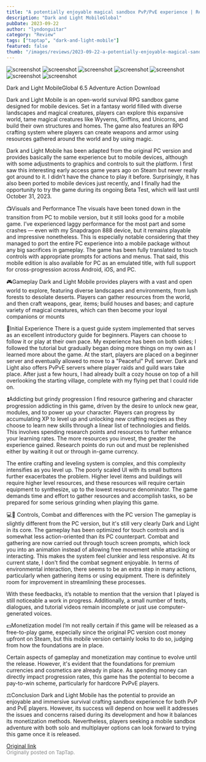 ```yaml
---
title: "A potentially enjoyable magical sandbox PvP/PvE experience | Review - Dark and Light Mobile (Beta)"
description: "Dark and Light MobileGlobal"
pubDate: 2023-09-22
author: "lyndonguitar"
category: "Review"
tags: ["taptap", "dark-and-light-mobile"]
featured: false
thumb: "/images/reviews/2023-09-22-a-potentially-enjoyable-magical-sandbox-pvppve-experience--review---dark-and-light-mobile-0.avif"
---
```


<div class="gallery">
  <img src="/images/reviews/2023-09-22-a-potentially-enjoyable-magical-sandbox-pvppve-experience--review---dark-and-light-mobile-0.avif" alt="screenshot" />
  <img src="/images/reviews/2023-09-22-a-potentially-enjoyable-magical-sandbox-pvppve-experience--review---dark-and-light-mobile-1.avif" alt="screenshot" />
  <img src="/images/reviews/2023-09-22-a-potentially-enjoyable-magical-sandbox-pvppve-experience--review---dark-and-light-mobile-2.avif" alt="screenshot" />
  <img src="/images/reviews/2023-09-22-a-potentially-enjoyable-magical-sandbox-pvppve-experience--review---dark-and-light-mobile-3.avif" alt="screenshot" />
  <img src="/images/reviews/2023-09-22-a-potentially-enjoyable-magical-sandbox-pvppve-experience--review---dark-and-light-mobile-4.avif" alt="screenshot" />
  <img src="/images/reviews/2023-09-22-a-potentially-enjoyable-magical-sandbox-pvppve-experience--review---dark-and-light-mobile-5.avif" alt="screenshot" />
  <img src="/images/reviews/2023-09-22-a-potentially-enjoyable-magical-sandbox-pvppve-experience--review---dark-and-light-mobile-6.avif" alt="screenshot" />
</div>

Dark and Light MobileGlobal
6.5
Adventure
Action
Download

Dark and Light Mobile is an open-world survival RPG sandbox game designed for mobile devices. Set in a fantasy world filled with diverse landscapes and magical creatures, players can explore this expansive world, tame magical creatures like Wyverns, Griffins, and Unicorns, and build their own structures and homes. The game also features an RPG crafting system where players can create weapons and armor using resources gathered around the world and by using magic.

Dark and Light Mobile has been adapted from the original PC version and provides basically the same experience but to mobile devices, although with some adjustments to graphics and controls to suit the platform. I first saw this interesting early access game years ago on Steam but never really got around to it. I didn’t have the chance to play it before. Surprisingly, it has also been ported to mobile devices just recently, and I finally had the opportunity to try the game during its ongoing Beta Test, which will last until October 31, 2023.

📺Visuals and Performance
The visuals have been toned down in the transition from PC to mobile version, but it still looks good for a mobile game. I’ve experienced laggy performance for the most part and some crashes — even with my Snapdragon 888 device, but it remains playable and impressive nonetheless. This is especially notable considering that they managed to port the entire PC experience into a mobile package without any big sacrifices in gameplay. The game has been fully translated to touch controls with appropriate prompts for actions and menus. That said, this mobile edition is also available for PC as an emulated title, with full support for cross-progression across Android, iOS, and PC.

🎮Gameplay
Dark and Light Mobile provides players with a vast and open world to explore, featuring diverse landscapes and environments, from lush forests to desolate deserts. Players can gather resources from the world, and then craft weapons, gear, items; build houses and bases; and capture variety of magical creatures, which can then become your loyal companions or mounts

👶Initial Experience
There is a quest guide system implemented that serves as an excellent introductory guide for beginners. Players can choose to follow it or play at their own pace. My experience has been on both sides; I followed the tutorial but gradually began doing more things on my own as I learned more about the game. At the start, players are placed on a beginner server and eventually allowed to move to a "Peaceful" PvE server. Dark and Light also offers PvPvE servers where player raids and guild wars take place.  After just a few hours, I had already built a cozy house on top of a hill overlooking the starting village, complete with my flying pet that I could ride on.

⏫Addicting but grindy progression
I find resource gathering and character progression addicting in this game, driven by the desire to unlock new gear, modules, and to power up your character. Players can progress by accumulating XP to level up and unlocking new crafting recipes as they choose to learn new skills through a linear list of technologies and fields. This involves spending research points and resources to further enhance your learning rates. The more resources you invest, the greater the experience gained. Research points do run out and must be replenished either by waiting it out or through in-game currency.

The entire crafting and leveling system is complex, and this complexity intensifies as you level up. The poorly scaled UI with its small buttons further exacerbates the problem. Higher level items and buildings will require higher level resources, and these resources will require certain equipment to synthesize, up to the lowest resource denominator. The game demands time and effort to gather resources and accomplish tasks, so be prepared for some serious grinding when playing this game.

💻📲 Controls, Combat and differences with the PC version
The gameplay is slightly different from the PC version, but it's still very clearly Dark and Light in its core. The gameplay has been optimized for touch controls and is somewhat less action-oriented than its PC counterpart. Combat and gathering are now carried out through touch screen prompts, which lock you into an animation instead of allowing free movement while attacking or interacting. This makes the system feel clunkier and less responsive. At its current state, I don't find the combat segment enjoyable. In terms of environmental interaction, there seems to be an extra step in many actions, particularly when gathering items or using equipment. There is definitely room for improvement in streamlining these processes.

With these feedbacks, it’s notable to mention that the version that I played is still noticeable a work in progress. Additionally, a small number of texts, dialogues, and tutorial videos remain incomplete or just use computer-generated voices.

💵Monetization model
I’m not really certain if this game will be released as a free-to-play game, especially since the original PC version cost money upfront on Steam, but this mobile version certainly looks to do so, judging from how the foundations are in place.

Certain aspects of gameplay and monetization may continue to evolve until the release. However, it's evident that the foundations for premium currencies and cosmetics are already in place. As spending money can directly impact progression rates, this game has the potential to become a pay-to-win scheme, particularly for hardcore PvPvE players.

⚖️Conclusion
Dark and Light Mobile has the potential to provide an enjoyable and immersive survival crafting sandbox experience for both PvP and PvE players. However, its success will depend on how well it addresses the issues and concerns raised during its development and how it balances its monetization methods. Nevertheless, players seeking a mobile sandbox adventure with both solo and multiplayer options can look forward to trying this game once it is released.

[Original link](https://www.taptap.io/post/6333257)<br><span style="font-size: 0.95em; color: #888;">Originally posted on TapTap.</span>

